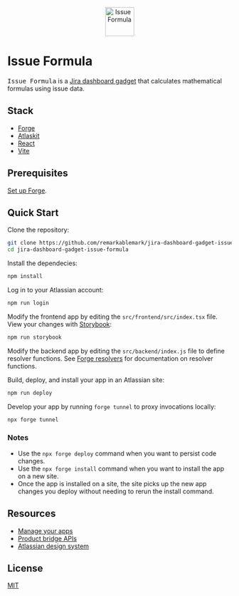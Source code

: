 <p align="center">
  <img src="https://raw.githubusercontent.com/remarkablemark/jira-dashboard-gadget-issue-formula/master/icon.svg" alt="Issue Formula" width="65">
</p>

# Issue Formula

<kbd>Issue Formula</kbd> is a [Jira dashboard gadget](https://developer.atlassian.com/platform/forge/manifest-reference/modules/jira-dashboard-gadget/) that calculates mathematical formulas using issue data.

## Stack

- [Forge](https://developer.atlassian.com/cloud/confluence/forge/)
- [Atlaskit](https://atlassian.design/components)
- [React](https://react.dev/)
- [Vite](https://vitejs.dev/)

## Prerequisites

[Set up Forge](https://developer.atlassian.com/platform/forge/set-up-forge/).

## Quick Start

Clone the repository:

```sh
git clone https://github.com/remarkablemark/jira-dashboard-gadget-issue-formula.git
cd jira-dashboard-gadget-issue-formula
```

Install the dependecies:

```sh
npm install
```

Log in to your Atlassian account:

```sh
npm run login
```

Modify the frontend app by editing the `src/frontend/src/index.tsx` file. View your changes with [Storybook](https://storybook.js.org/):

```sh
npm run storybook
```

Modify the backend app by editing the `src/backend/index.js` file to define resolver functions. See [Forge resolvers](https://developer.atlassian.com/platform/forge/runtime-reference/custom-ui-resolver/) for documentation on resolver functions.

Build, deploy, and install your app in an Atlassian site:

```sh
npm run deploy
```

Develop your app by running `forge tunnel` to proxy invocations locally:

```sh
npx forge tunnel
```

### Notes

- Use the `npx forge deploy` command when you want to persist code changes.
- Use the `npx forge install` command when you want to install the app on a new site.
- Once the app is installed on a site, the site picks up the new app changes you deploy without needing to rerun the install command.

## Resources

- [Manage your apps](https://developer.atlassian.com/platform/forge/manage-your-apps/)
- [Product bridge APIs](https://developer.atlassian.com/platform/forge/apis-reference/ui-api-bridge/bridge/)
- [Atlassian design system](https://atlassian.design/components)

## License

[MIT](LICENSE)
